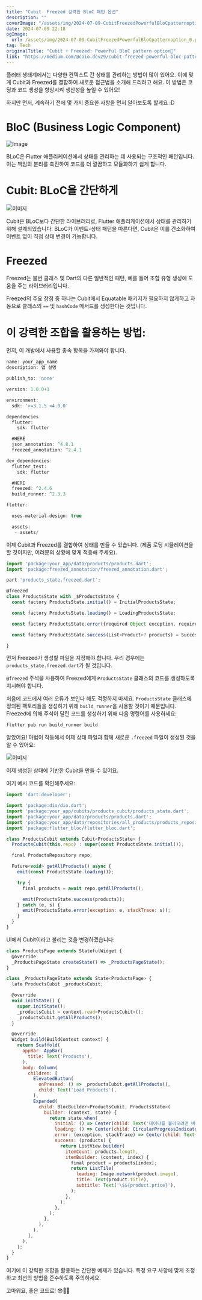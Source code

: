 ```yaml
---
title: "Cubit  Freezed 강력한 BloC 패턴 옵션"
description: ""
coverImage: "/assets/img/2024-07-09-CubitFreezedPowerfulBloCpatternoption_0.png"
date: 2024-07-09 22:18
ogImage: 
  url: /assets/img/2024-07-09-CubitFreezedPowerfulBloCpatternoption_0.png
tag: Tech
originalTitle: "Cubit + Freezed: Powerful BloC pattern option🧊"
link: "https://medium.com/@caio.dev29/cubit-freezed-powerful-bloc-pattern-option-98e4f047b00c"
---
```



플러터 생태계에서는 다양한 컨텍스트 간 상태를 관리하는 방법이 많이 있어요. 이에 맞게 Cubit과 Freezed를 결합하여 새로운 접근법을 소개해 드리려고 해요. 이 방법은 코딩과 코드 생성을 향상시켜 생산성을 높일 수 있어요!

하지만 먼저, 계속하기 전에 몇 가지 중요한 사항을 먼저 알아보도록 할게요 :D

# BloC (Business Logic Component)

![Image](/assets/img/2024-07-09-CubitFreezedPowerfulBloCpatternoption_0.png)

<div class="content-ad"></div>

BLoC은 Flutter 애플리케이션에서 상태를 관리하는 데 사용되는 구조적인 패턴입니다. 이는 책임의 분리를 촉진하여 코드를 더 깔끔하고 모듈화하기 쉽게 합니다.

# Cubit: BLoC을 간단하게

![이미지](/assets/img/2024-07-09-CubitFreezedPowerfulBloCpatternoption_1.png)

Cubit은 BLoC보다 간단한 라이브러리로, Flutter 애플리케이션에서 상태를 관리하기 위해 설계되었습니다. BLoC가 이벤트-상태 패턴을 따른다면, Cubit은 이를 간소화하여 이벤트 없이 직접 상태 변경이 가능합니다.

<div class="content-ad"></div>

# Freezed

Freezed는 불변 클래스 및 Dart의 다른 일반적인 패턴, 예를 들어 조합 유형 생성에 도움을 주는 라이브러리입니다.

Freezed의 주요 장점 중 하나는 Cubit에서 Equatable 패키지가 필요하지 않게하고 자동으로 클래스의 `==` 및 `hashCode` 메서드를 생성한다는 것입니다.

# 이 강력한 조합을 활용하는 방법:

<div class="content-ad"></div>

먼저, 이 개발에서 사용할 종속 항목을 가져와야 합니다.

```js
name: your_app_name
description: 앱 설명

publish_to: 'none' 

version: 1.0.0+1

environment:
  sdk: '>=3.1.5 <4.0.0'

dependencies:
  flutter:
    sdk: flutter

  #HERE
  json_annotation: ^4.8.1
  freezed_annotation: ^2.4.1

dev_dependencies:
  flutter_test:
    sdk: flutter

  #HERE
  freezed: ^2.4.6
  build_runner: ^2.3.3

flutter:

  uses-material-design: true

  assets:
   - assets/
```

이제 Cubit과 Freezed를 결합하여 상태를 만들 수 있습니다. (제품 로딩 시뮬레이션을 할 것이지만, 여러분의 상황에 맞게 적응해 주세요).

```js
import 'package:your_app/data/products/products.dart';
import 'package:freezed_annotation/freezed_annotation.dart';

part 'products_state.freezed.dart';

@freezed
class ProductsState with _$ProductsState {
  const factory ProductsState.initial() = InitialProductsState;

  const factory ProductsState.loading() = LoadingProductsState;

  const factory ProductsState.error({required Object exception, required StackTrace stackTrace}) = ErrorProductsState;

  const factory ProductsState.success(List<Product>? products) = SuccessProductsState;

}
```

<div class="content-ad"></div>

먼저 Freezed가 생성할 파일을 지정해야 합니다. 우리 경우에는 `products_state.freezed.dart`가 될 것입니다.

`@freezed` 주석을 사용하여 Freezed에게 `ProductsState` 클래스의 코드를 생성하도록 지시해야 합니다.

처음에 코드에서 여러 오류가 보인다 해도 걱정하지 마세요. `ProductsState` 클래스에 정의된 팩토리들을 생성하기 위해 `build_runner`을 사용할 것이기 때문입니다. Freezed에 의해 주석이 달린 코드를 생성하기 위해 다음 명령어를 사용하세요:

```js
flutter pub run build_runner build
```

<div class="content-ad"></div>

알았어요! 마법이 작동해서 이제 상태 파일과 함께 새로운 `.freezed` 파일이 생성된 것을 알 수 있어요:

![이미지](/assets/img/2024-07-09-CubitFreezedPowerfulBloCpatternoption_2.png)

이제 생성된 상태에 기반한 Cubit을 만들 수 있어요.

여기 예시 코드를 확인해주세요:

```js
import 'dart:developer';

import 'package:dio/dio.dart';
import 'package:your_app/cubits/products_cubit/products_state.dart';
import 'package:your_app/data/products/products.dart';
import 'package:your_app/data/repositories/all_products/products_repository.dart';
import 'package:flutter_bloc/flutter_bloc.dart';

class ProductsCubit extends Cubit<ProductsState> {
  ProductsCubit(this.repo) : super(const ProductsState.initial());

  final ProductsRepository repo;

  Future<void> getAllProducts() async {
    emit(const ProductsState.loading());

    try {
      final products = await repo.getAllProducts();

      emit(ProductsState.success(products));
    } catch (e, s) {
      emit(ProductsState.error(exception: e, stackTrace: s));
    }
  }
}
```

<div class="content-ad"></div>

UI에서 Cubit이라고 불리는 것을 변경하겠습니다:

```js
class ProductsPage extends StatefulWidget {
  @override
  _ProductsPageState createState() => _ProductsPageState();
}

class _ProductsPageState extends State<ProductsPage> {
  late ProductsCubit _productsCubit;

  @override
  void initState() {
    super.initState();
    _productsCubit = context.read<ProductsCubit>();
    _productsCubit.getAllProducts();
  }

  @override
  Widget build(BuildContext context) {
    return Scaffold(
      appBar: AppBar(
        title: Text('Products'),
      ),
      body: Column(
        children: [
          ElevatedButton(
            onPressed: () => _productsCubit.getAllProducts(),
            child: Text('Load Products'),
          ),
          Expanded(
            child: BlocBuilder<ProductsCubit, ProductsState>(
              builder: (context, state) {
                return state.when(
                  initial: () => Center(child: Text('데이터를 불러오려면 버튼을 누르세요')),
                  loading: () => Center(child: CircularProgressIndicator()),
                  error: (exception, stackTrace) => Center(child: Text('제품 불러오기 실패: $exception')),
                  success: (products) {
                    return ListView.builder(
                      itemCount: products.length,
                      itemBuilder: (context, index) {
                        final product = products[index];
                        return ListTile(
                          leading: Image.network(product.image),
                          title: Text(product.title),
                          subtitle: Text('\$${product.price}'),
                        );
                      },
                    );
                  },
                );
              },
            ),
          ),
        ],
      ),
    );
  }
}
```

여기에 이 강력한 조합을 활용하는 간단한 예제가 있습니다. 특정 요구 사항에 맞게 조정하고 최선의 방법을 준수하도록 주의하세요.

고마워요, 좋은 코드로! 😎🤜🤛